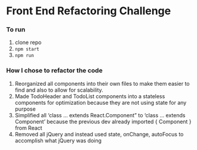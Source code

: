 
# Front End Refactoring Challenge

### To run
1. clone repo
2. `npm start`
3. `npm run`

### How I chose to refactor the code

1. Reorganized all components into their own files to make them easier to find and also to allow for scalability.
2. Made TodoHeader and TodoList components into a stateless components for optimization because they are not using state for any purpose
3. Simplified all ‘class … extends  React.Component” to ‘class … extends Component’ because the previous dev already imported { Component } from React
4. Removed all jQuery and instead used state, onChange, autoFocus to accomplish what jQuery was doing
